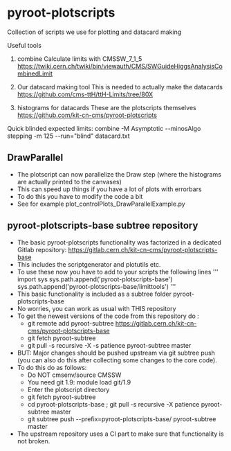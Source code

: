 # pyroot-plotscripts
Collection of scripts we use for plotting and datacard making

Useful tools
1) combine
Calculate limits with
CMSSW_7_1_5
https://twiki.cern.ch/twiki/bin/viewauth/CMS/SWGuideHiggsAnalysisCombinedLimit

2) Our datacard making tool
This is needed to actually make the datacards
https://github.com/cms-ttH/ttH-Limits/tree/80X

3) histograms for datacards
These are the plotscripts themselves
https://github.com/kit-cn-cms/pyroot-plotscripts

Quick blinded expected limits:
  combine -M Asymptotic --minosAlgo stepping -m 125 --run="blind" datacard.txt
  
  
  ## DrawParallel
  * The plotscript can now parallelize the Draw step (where the histograms are actually printed to the canvases)
  * This can speed up things if you have a lot of plots with errorbars
  * To do this you have to modify the code a bit
  * See for example plot_controlPlots_DrawParallelExample.py
  
  ## pyroot-plotscripts-base subtree repository
  * The basic pyroot-plotscripts functionality was factorized in a dedicated Gitlab repository:
  https://gitlab.cern.ch/kit-cn-cms/pyroot-plotscripts-base
  * This includes the scriptgenerator and plotutils etc.
  * To use these now you have to add to your scripts the following lines
    '''
    import sys
    sys.path.append('pyroot-plotscripts-base')
    sys.path.append('pyroot-plotscripts-base/limittools')
    '''   
  * This basic functionality is included as a subtree folder pyroot-plotscripts-base
  * No worries, you can work as usual with THIS repository
  * To get the newest versions of the code from this repository do :
     * git remote add pyroot-subtree https://gitlab.cern.ch/kit-cn-cms/pyroot-plotscripts-base
     * git fetch pyroot-subtree
     * git pull -s recursive -X -s patience pyroot-subtree master
  * BUT: Major changes should be pushed upstream via git subtree push (you can also do this after collecting some changes to the core code).
  * To do this do as follows:
     * Do NOT cmsenv/source CMSSW
     * You need git 1.9:    module load git/1.9
     * Enter the plotscript directory
     * git fetch pyroot-subtree
     * cd pyroot-plotscripts-base ; git pull -s recursive -X patience pyroot-subtree master
     * git subtree push --prefix=pyroot-plotscripts-base/ pyroot-subtree master
  * The upstream repository uses a CI part to make sure that functionality is not broken.

